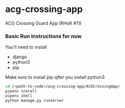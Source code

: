 # acg-crossing-app
ACG Crossing Guard App (RHoK #11)

### Basic Run Instructions for now

You'll need to install
- django
- python3
- pip

Make sure to install pip *after* you install python3

```bash
cd /<path-to-code>/acg-crossing-app/ACGCrossingApp/
pipenv install
pipenv shell
python manage.py runserver
```
